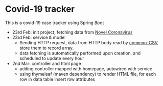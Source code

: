# Covid-19 tracker

This is a covid-19 case tracker using Spring Boot

* 23rd Feb: init project, fetching data from [Novel Coronavirus](https://github.com/CSSEGISandData/COVID-19)
* 23rd Feb: service & model
  * Sending HTTP request, data from HTTP body read by [common-CSV](https://commons.apache.org/proper/commons-csv/index.html), store them to record array.
  * data fetching is automatically performed upon creation, and scheduled to update every hour
* 2nd Mar: controller and html page
  * adding controller mapped with homepage, autowired with service
  * using thymeleaf (maven dependency) to render HTML file, for each row in data table insert row attributes